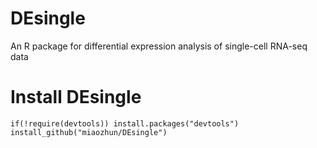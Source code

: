 # DEsingle
An R package for differential expression analysis of single-cell RNA-seq data

# Install DEsingle
```
if(!require(devtools)) install.packages("devtools")
install_github("miaozhun/DEsingle")
```
